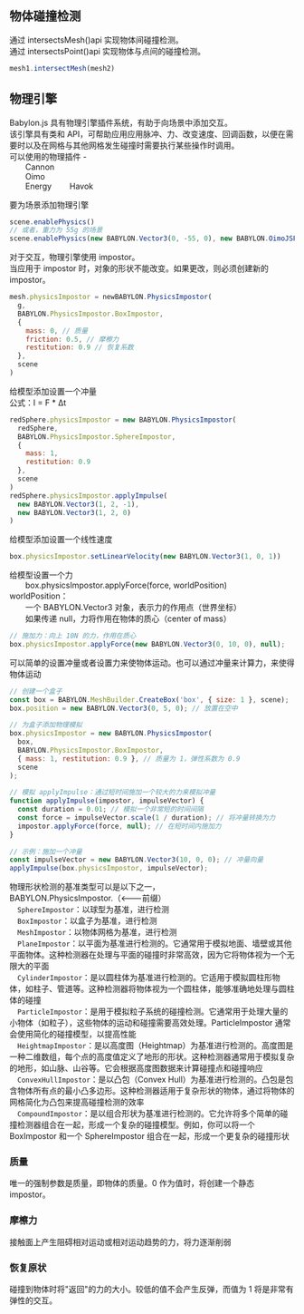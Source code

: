 ## 物体碰撞检测

通过 intersectsMesh()api 实现物体间碰撞检测。  
通过 intersectsPoint()api 实现物体与点间的碰撞检测。

```javascript
mesh1.intersectMesh(mesh2)
```

## 物理引擎

Babylon.js 具有物理引擎插件系统，有助于向场景中添加交互。  
该引擎具有类和 API，可帮助应用应用脉冲、力、改变速度、回调函数，以便在需要时以及在网格与其他网格发生碰撞时需要执行某些操作时调用。  
可以使用的物理插件 -  
&emsp;&emsp;Cannon  
&emsp;&emsp;Oimo  
&emsp;&emsp;Energy
&emsp;&emsp;Havok

要为场景添加物理引擎

```javascript
scene.enablePhysics()
// 或者，重力为 55g 的场景
scene.enablePhysics(new BABYLON.Vector3(0, -55, 0), new BABYLON.OimoJSPlugin())
```

对于交互，物理引擎使用 impostor。   
当应用于 impostor 时，对象的形状不能改变。如果更改，则必须创建新的 impostor。

```javascript
mesh.physicsImpostor = newBABYLON.PhysicsImpostor(
  g,
  BABYLON.PhysicsImpostor.BoxImpostor,
  {
    mass: 0, // 质量
    friction: 0.5, // 摩檫力
    restitution: 0.9 // 恢复系数
  },
  scene
)
```

给模型添加设置一个冲量     
公式：I = F * Δt      

```javascript
redSphere.physicsImpostor = new BABYLON.PhysicsImpostor(
  redSphere,
  BABYLON.PhysicsImpostor.SphereImpostor,
  {
    mass: 1,
    restitution: 0.9
  },
  scene
)
redSphere.physicsImpostor.applyImpulse(
  new BABYLON.Vector3(1, 2, -1),
  new BABYLON.Vector3(1, 2, 0)
)
```

给模型添加设置一个线性速度

```javascript
box.physicsImpostor.setLinearVelocity(new BABYLON.Vector3(1, 0, 1))
```

给模型设置一个力    
&emsp;&emsp;box.physicsImpostor.applyForce(force, worldPosition)     
worldPosition：   
&emsp;&emsp;一个 BABYLON.Vector3 对象，表示力的作用点（世界坐标）       
&emsp;&emsp;如果传递 null，力将作用在物体的质心（center of mass）     
```javascript
// 施加力：向上 10N 的力，作用在质心
box.physicsImpostor.applyForce(new BABYLON.Vector3(0, 10, 0), null);
```

可以简单的设置冲量或者设置力来使物体运动。也可以通过冲量来计算力，来使得物体运动   

```javascript
// 创建一个盒子
const box = BABYLON.MeshBuilder.CreateBox('box', { size: 1 }, scene);
box.position = new BABYLON.Vector3(0, 5, 0); // 放置在空中
 
// 为盒子添加物理模拟
box.physicsImpostor = new BABYLON.PhysicsImpostor(
  box,
  BABYLON.PhysicsImpostor.BoxImpostor,
  { mass: 1, restitution: 0.9 }, // 质量为 1，弹性系数为 0.9
  scene
);
 
// 模拟 applyImpulse：通过短时间施加一个较大的力来模拟冲量
function applyImpulse(impostor, impulseVector) {
  const duration = 0.01; // 模拟一个非常短的时间间隔
  const force = impulseVector.scale(1 / duration); // 将冲量转换为力
  impostor.applyForce(force, null); // 在短时间内施加力
}
 
// 示例：施加一个冲量
const impulseVector = new BABYLON.Vector3(10, 0, 0); // 冲量向量
applyImpulse(box.physicsImpostor, impulseVector);
```

物理形状检测的基准类型可以是以下之一，    
BABYLON.PhysicsImpostor.（<---前缀）    
&emsp;`SphereImpostor`：以球型为基准，进行检测    
&emsp;`BoxImpostor`：以盒子为基准，进行检测    
&emsp;`MeshImpostor`：以物体网格为基准，进行检测    
&emsp;`PlaneImpostor`：以平面为基准进行检测的。它通常用于模拟地面、墙壁或其他平面物体。这种检测器在处理与平面的碰撞时非常高效，因为它将物体视为一个无限大的平面         
&emsp;`CylinderImpostor`：是以圆柱体为基准进行检测的。它适用于模拟圆柱形物体，如柱子、管道等。这种检测器将物体视为一个圆柱体，能够准确地处理与圆柱体的碰撞   
&emsp;`ParticleImpostor`：是用于模拟粒子系统的碰撞检测。它通常用于处理大量的小物体（如粒子），这些物体的运动和碰撞需要高效处理。ParticleImpostor 通常会使用简化的碰撞模型，以提高性能   
&emsp;`HeightmapImpostor`：是以高度图（Heightmap）为基准进行检测的。高度图是一种二维数组，每个点的高度值定义了地形的形状。这种检测器通常用于模拟复杂的地形，如山脉、山谷等。它会根据高度图数据来计算碰撞点和碰撞响应   
&emsp;`ConvexHullImpostor`：是以凸包（Convex Hull）为基准进行检测的。凸包是包含物体所有点的最小凸多边形。这种检测器适用于复杂形状的物体，通过将物体的网格简化为凸包来提高碰撞检测的效率    
&emsp;`CompoundImpostor`：是以组合形状为基准进行检测的。它允许将多个简单的碰撞检测器组合在一起，形成一个复杂的碰撞模型。例如，你可以将一个 BoxImpostor 和一个 SphereImpostor 组合在一起，形成一个更复杂的碰撞形状    

### 质量

唯一的强制参数是质量，即物体的质量。0 作为值时，将创建一个静态 impostor。

### 摩檫力

接触面上产生阻碍相对运动或相对运动趋势的力，将力逐渐削弱

### 恢复原状

碰撞到物体时将"返回"的力的大小。较低的值不会产生反弹，而值为 1 将是非常有弹性的交互。
